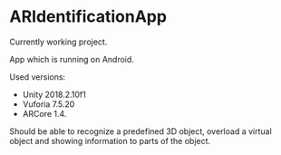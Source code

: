# ARIdentificationApp

Currently working project.

App which is running on Android.

Used versions:
  - Unity 2018.2.10f1
  - Vuforia 7.5.20
  - ARCore 1.4.

Should be able to recognize a predefined 3D object, overload a virtual object and showing information to parts of the object.
